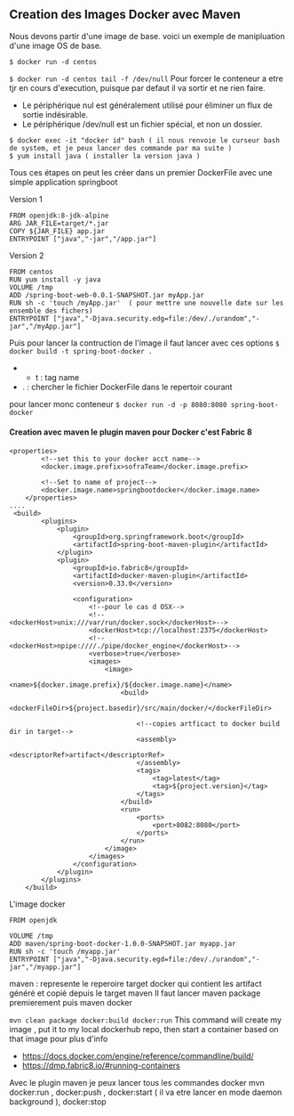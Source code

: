 ## Creation des Images Docker avec Maven

Nous devons partir d'une image de base. voici un exemple de manipluation d'une image OS de base.

```$ docker run -d centos```

```$ docker run -d centos tail -f /dev/null```
Pour forcer le conteneur a etre tjr en cours d'execution, puisque par defaut il va sortir et ne rien faire.
* Le périphérique nul est généralement utilisé pour éliminer un flux de sortie indésirable.
* Le périphérique /dev/null est un fichier spécial, et non un dossier.

```
$ docker exec -it "docker id" bash ( il nous renvoie le curseur bash de system, et je peux lancer des commande par ma suite )
$ yum install java ( installer la version java )
```

Tous ces étapes on peut les créer dans un premier DockerFile avec une simple application springboot

Version 1
```
FROM openjdk:8-jdk-alpine
ARG JAR_FILE=target/*.jar
COPY ${JAR_FILE} app.jar
ENTRYPOINT ["java","-jar","/app.jar"]
```

Version 2
```
FROM centos
RUN yum install -y java
VOLUME /tmp
ADD /spring-boot-web-0.0.1-SNAPSHOT.jar myApp.jar
RUN sh -c 'touch /myApp.jar'  ( pour mettre une nouvelle date sur les ensemble des fichers)
ENTRYPOINT ["java","-Djava.security.edg=file:/dev/./urandom","-jar","/myApp.jar"]
```

Puis pour lancer la contruction de l'image il faut lancer avec ces options
```$ docker build -t spring-boot-docker .```
* - t : tag name
* . : chercher le fichier DockerFile dans le repertoir courant


pour lancer monc conteneur 
```$ docker run -d -p 8080:8080 spring-boot-docker```

#### Creation avec maven le plugin maven pour Docker c'est Fabric 8


```
<properties>
        <!--set this to your docker acct name-->
        <docker.image.prefix>sofraTeam</docker.image.prefix>

        <!--Set to name of project-->
        <docker.image.name>springbootdocker</docker.image.name>
    </properties>
....
 <build>
        <plugins>
            <plugin>
                <groupId>org.springframework.boot</groupId>
                <artifactId>spring-boot-maven-plugin</artifactId>
            </plugin>
            <plugin>
                <groupId>io.fabric8</groupId>
                <artifactId>docker-maven-plugin</artifactId>
                <version>0.33.0</version>

                <configuration>
                    <!--pour le cas d OSX-->
                    <!--<dockerHost>unix:///var/run/docker.sock</dockerHost>-->
                    <dockerHost>tcp://localhost:2375</dockerHost>
                    <!--<dockerHost>npipe:////./pipe/docker_engine</dockerHost>-->
                    <verbose>true</verbose>
                    <images>
                        <image>
                            <name>${docker.image.prefix}/${docker.image.name}</name>
                            <build>
                                <dockerFileDir>${project.basedir}/src/main/docker/</dockerFileDir>

                                <!--copies artficact to docker build dir in target-->
                                <assembly>
                                    <descriptorRef>artifact</descriptorRef>
                                </assembly>
                                <tags>
                                    <tag>latest</tag>
                                    <tag>${project.version}</tag>
                                </tags>
                            </build>
                            <run>
                                <ports>
                                    <port>8082:8080</port>
                                </ports>
                            </run>
                        </image>
                    </images>
                </configuration>
            </plugin>
        </plugins>
    </build>
```

L'image docker 

```
FROM openjdk

VOLUME /tmp
ADD maven/spring-boot-docker-1.0.0-SNAPSHOT.jar myapp.jar
RUN sh -c 'touch /myapp.jar'
ENTRYPOINT ["java","-Djava.security.egd=file:/dev/./urandom","-jar","/myapp.jar"]
```
maven : represente le reperoire target docker qui contient les artifact généré et copié depuis le target maven
Il faut lancer maven package premierement puis maven docker 

```mvn clean package docker:build docker:run```
This command will create my image , put it to my local dockerhub repo, then start a container based on that image
pour plus d'info
* https://docs.docker.com/engine/reference/commandline/build/
* https://dmp.fabric8.io/#running-containers

Avec le plugin maven je peux lancer tous les commandes docker
mvn docker:run ,  docker:push , docker:start ( il va etre lancer en mode daemon background ), docker:stop  
